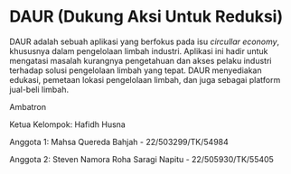 # DAUR (Dukung Aksi Untuk Reduksi)
DAUR adalah sebuah aplikasi yang berfokus pada isu _circullar economy_, khususnya dalam pengelolaan limbah industri. Aplikasi ini hadir untuk mengatasi masalah kurangnya pengetahuan dan akses pelaku industri terhadap solusi pengelolaan limbah yang tepat. DAUR menyediakan edukasi, pemetaan lokasi pengelolaan limbah, dan juga sebagai platform jual-beli limbah.

Ambatron

Ketua Kelompok: Hafidh Husna

Anggota 1: Mahsa Quereda Bahjah - 22/503299/TK/54984

Anggota 2: Steven Namora Roha Saragi Napitu - 22/505930/TK/55405
